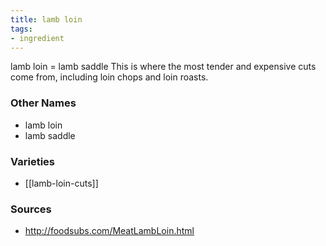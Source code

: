 ```yaml
---
title: lamb loin
tags:
- ingredient
---
```

lamb loin = lamb saddle This is where the most tender and expensive cuts come from, including loin chops and loin roasts.

### Other Names

* lamb loin
* lamb saddle

### Varieties

* [[lamb-loin-cuts]]

### Sources
* http://foodsubs.com/MeatLambLoin.html
